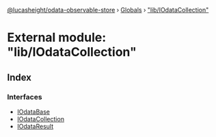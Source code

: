 [@lucasheight/odata-observable-store](../README.md) › [Globals](../globals.md) › ["lib/IOdataCollection"](_lib_iodatacollection_.md)

# External module: "lib/IOdataCollection"

## Index

### Interfaces

* [IOdataBase](../interfaces/_lib_iodatacollection_.iodatabase.md)
* [IOdataCollection](../interfaces/_lib_iodatacollection_.iodatacollection.md)
* [IOdataResult](../interfaces/_lib_iodatacollection_.iodataresult.md)
